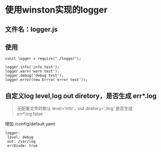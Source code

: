 # 使用winston实现的logger
## 文件名：logger.js
## 使用
```
const logger = require("./logger");

logger.info('info test');
logger.warn('warn test');
logger.debug('debug test');
logger.error(new Errro('error test'));
```
## 自定义log level,log out diretory，是否生成 err*.log
> 无配置文件时默认 level=‘info’，out diretory=‘./log’ 是否生成err*.log:false

增加 /config/default.yaml
```
logger:
 level: debug
 out: /var/log
 errDivde: true
```
